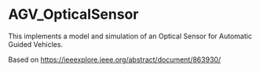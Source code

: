 # AGV_OpticalSensor
This implements a model and simulation of an Optical Sensor for Automatic Guided Vehicles.

Based on https://ieeexplore.ieee.org/abstract/document/863930/
